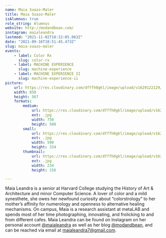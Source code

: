 ```yaml
---
name: Maia Suazo-Maler
title: Maia Suazo-Maler
isAlumnus: true
role_string: Alumnus
website: http://modandbean.com/
instagram: maialeandra
lastmod: "2021-11-02T18:32:05.063Z"
date: "2021-09-16T10:51:45.473Z"
slug: maia-suazo-maler
events:
    - label: Color Rx
      slug: color-rx
    - label: MACHINE EXPERIENCE
      slug: machine-experience
    - label: MACHINE EXPERIENCE II
      slug: machine-experience-ii
picture:
    url: https://res.cloudinary.com/dfffh0gkl/image/upload/v1629122129/maia_0bf4d55c3b.jpg
    width: 850
    height: 567
    formats:
        medium:
            url: https://res.cloudinary.com/dfffh0gkl/image/upload/v1629122130/medium_maia_0bf4d55c3b.jpg
            ext: .jpg
            width: 750
            height: 500
        small:
            url: https://res.cloudinary.com/dfffh0gkl/image/upload/v1629122130/small_maia_0bf4d55c3b.jpg
            ext: .jpg
            width: 500
            height: 334
        thumbnail:
            url: https://res.cloudinary.com/dfffh0gkl/image/upload/v1629122130/thumbnail_maia_0bf4d55c3b.jpg
            ext: .jpg
            width: 234
            height: 156

---
```

Maia Leandra is a senior at Harvard College studying the History of Art & Architecture and minor Computer Science. A lover of color and a mild synesthete, she owes her newfound curiosity about “colorstrology” to her mother’s affinity for numerology and openness to alternative healing mechanisms. On campus, Maia is a research assistant at metaLAB and spends most of her time photographing, innovating, and frolicking to and from different cafes. Maia Leandra can be found on Instagram on her personal account [@maialeandra](https://www.instagram.com/maialeandra/) as well as her blog [@modandbean](http://www.modandbean.com/about/), and can be reached via email at [maialeandra7@gmail.com](mailto:maialeandra7@gmail.com).